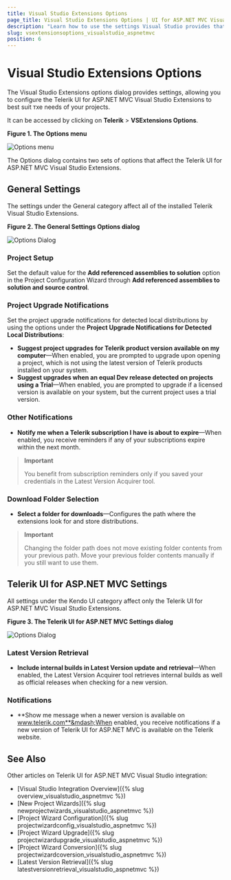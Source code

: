 ```yaml
---
title: Visual Studio Extensions Options
page_title: Visual Studio Extensions Options | UI for ASP.NET MVC Visual Studio Integration
description: "Learn how to use the settings Visual Studio provides that allow you to configure the Telerik UI for ASP.NET MVC Visual Studio Extensions to best suit your needs."
slug: vsextensionsoptions_visualstudio_aspnetmvc
position: 6
---
```


# Visual Studio Extensions Options

The Visual Studio Extensions options dialog provides settings, allowing you to configure the Telerik UI for ASP.NET MVC Visual Studio Extensions to best suit тхе  needs of your projects.

It can be accessed by clicking on **Telerik** > **VSExtensions Options**.

**Figure 1. The Options menu**

![Options menu](/aspnet-mvc/vs-integration/images/options_menu.png)

The Options dialog contains two sets of options that affect the Telerik UI for ASP.NET MVC Visual Studio Extensions.

## General Settings

The settings under the General category affect all of the installed Telerik Visual Studio Extensions.

**Figure 2. The General Settings Options dialog**

![Options Dialog](/aspnet-mvc/vs-integration/images/options.png)

### Project Setup

Set the default value for the **Add referenced assemblies to solution** option in the Project Configuration Wizard through **Add referenced assemblies to solution and source control**.

### Project Upgrade Notifications

Set the project upgrade notifications for detected local distributions by using the options under the **Project Upgrade Notifications for Detected Local Distributions**:

- **Suggest project upgrades for Telerik product version available on my computer**&mdash;When enabled, you are prompted to upgrade upon opening a project, which is not using the latest version of Telerik products installed on your system.
- **Suggest upgrades when an equal Dev release detected on projects using a Trial**&mdash;When enabled, you are prompted to upgrade if a licensed version is available on your system, but the current project uses a trial version.

### Other Notifications

- **Notify me when a Telerik subscription I have is about to expire**&mdash;When enabled, you receive reminders if any of your subscriptions expire within the next month.

> **Important**
>
> You benefit from subscription reminders only if you saved your credentials in the Latest Version Acquirer tool.

### Download Folder Selection

- **Select a folder for downloads**&mdash;Configures the path where the extensions look for and store distributions.

> **Important**
>
> Changing the folder path does not move existing folder contents from your previous path. Move your previous folder contents manually if you still want to use them.

## Telerik UI for ASP.NET MVC Settings

All settings under the Kendo UI category affect only the Telerik UI for ASP.NET MVC Visual Studio Extensions.

**Figure 3. The Telerik UI for ASP.NET MVC Settings dialog**

![Options Dialog](/aspnet-mvc/vs-integration/images/options_kendo.png)

### Latest Version Retrieval

- **Include internal builds in Latest Version update and retrieval**&mdash;When enabled, the Latest Version Acquirer tool retrieves internal builds as well as official releases when checking for a new version.

### Notifications

- **Show me message when a newer version is available on www.telerik.com**&mdash;When enabled, you receive notifications if a new version of Telerik UI for ASP.NET MVC is available on the Telerik website.

## See Also

Other articles on Telerik UI for ASP.NET MVC Visual Studio integration:

* [Visual Studio Integration Overview]({% slug overview_visualstudio_aspnetmvc %})
* [New Project Wizards]({% slug newprojectwizards_visualstudio_aspnetmvc %})
* [Project Wizard Configuration]({% slug projectwizardconfig_visualstudio_aspnetmvc %})
* [Project Wizard Upgrade]({% slug projectwizardupgrade_visualstudio_aspnetmvc %})
* [Project Wizard Conversion]({% slug projectwizardcoversion_visualstudio_aspnetmvc %})
* [Latest Version Retrieval]({% slug latestversionretrieval_visualstudio_aspnetmvc %})

